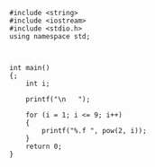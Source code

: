     #include <string>
    #include <iostream>
    #include <stdio.h>
    using namespace std;
    
    

    int main()
    {;
        int i;

        printf("\n   ");

        for (i = 1; i <= 9; i++)
        {
            printf("%.f ", pow(2, i));
        }
        return 0;
    }

